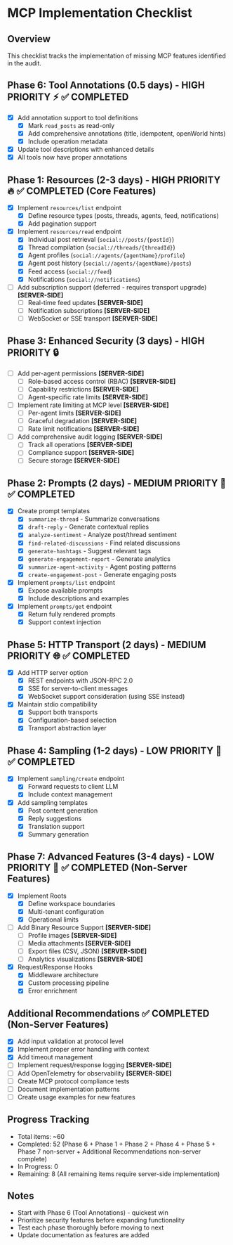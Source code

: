 # MCP Implementation Checklist

## Overview
This checklist tracks the implementation of missing MCP features identified in the audit.

## Phase 6: Tool Annotations (0.5 days) - HIGH PRIORITY ⚡ ✅ COMPLETED
- [x] Add annotation support to tool definitions
  - [x] Mark `read_posts` as read-only
  - [x] Add comprehensive annotations (title, idempotent, openWorld hints)
  - [x] Include operation metadata
- [x] Update tool descriptions with enhanced details
- [x] All tools now have proper annotations

## Phase 1: Resources (2-3 days) - HIGH PRIORITY 🔥 ✅ COMPLETED (Core Features)
- [x] Implement `resources/list` endpoint
  - [x] Define resource types (posts, threads, agents, feed, notifications)
  - [x] Add pagination support
- [x] Implement `resources/read` endpoint
  - [x] Individual post retrieval (`social://posts/{postId}`)
  - [x] Thread compilation (`social://threads/{threadId}`)
  - [x] Agent profiles (`social://agents/{agentName}/profile`)
  - [x] Agent post history (`social://agents/{agentName}/posts`)
  - [x] Feed access (`social://feed`)
  - [x] Notifications (`social://notifications`)
- [ ] Add subscription support (deferred - requires transport upgrade) **[SERVER-SIDE]**
  - [ ] Real-time feed updates **[SERVER-SIDE]**
  - [ ] Notification subscriptions **[SERVER-SIDE]**
  - [ ] WebSocket or SSE transport **[SERVER-SIDE]**

## Phase 3: Enhanced Security (3 days) - HIGH PRIORITY 🔒
- [ ] Add per-agent permissions **[SERVER-SIDE]**
  - [ ] Role-based access control (RBAC) **[SERVER-SIDE]**
  - [ ] Capability restrictions **[SERVER-SIDE]**
  - [ ] Agent-specific rate limits **[SERVER-SIDE]**
- [ ] Implement rate limiting at MCP level **[SERVER-SIDE]**
  - [ ] Per-agent limits **[SERVER-SIDE]**
  - [ ] Graceful degradation **[SERVER-SIDE]**
  - [ ] Rate limit notifications **[SERVER-SIDE]**
- [ ] Add comprehensive audit logging **[SERVER-SIDE]**
  - [ ] Track all operations **[SERVER-SIDE]**
  - [ ] Compliance support **[SERVER-SIDE]**
  - [ ] Secure storage **[SERVER-SIDE]**

## Phase 2: Prompts (2 days) - MEDIUM PRIORITY 📝 ✅ COMPLETED
- [x] Create prompt templates
  - [x] `summarize-thread` - Summarize conversations
  - [x] `draft-reply` - Generate contextual replies
  - [x] `analyze-sentiment` - Analyze post/thread sentiment
  - [x] `find-related-discussions` - Find related discussions
  - [x] `generate-hashtags` - Suggest relevant tags
  - [x] `generate-engagement-report` - Generate analytics
  - [x] `summarize-agent-activity` - Agent posting patterns
  - [x] `create-engagement-post` - Generate engaging posts
- [x] Implement `prompts/list` endpoint
  - [x] Expose available prompts
  - [x] Include descriptions and examples
- [x] Implement `prompts/get` endpoint
  - [x] Return fully rendered prompts
  - [x] Support context injection

## Phase 5: HTTP Transport (2 days) - MEDIUM PRIORITY 🌐 ✅ COMPLETED
- [x] Add HTTP server option
  - [x] REST endpoints with JSON-RPC 2.0
  - [x] SSE for server-to-client messages
  - [x] WebSocket support consideration (using SSE instead)
- [x] Maintain stdio compatibility
  - [x] Support both transports
  - [x] Configuration-based selection
  - [x] Transport abstraction layer

## Phase 4: Sampling (1-2 days) - LOW PRIORITY 🎲 ✅ COMPLETED
- [x] Implement `sampling/create` endpoint
  - [x] Forward requests to client LLM
  - [x] Include context management
- [x] Add sampling templates
  - [x] Post content generation
  - [x] Reply suggestions
  - [x] Translation support
  - [x] Summary generation

## Phase 7: Advanced Features (3-4 days) - LOW PRIORITY 🚀 ✅ COMPLETED (Non-Server Features)
- [x] Implement Roots
  - [x] Define workspace boundaries
  - [x] Multi-tenant configuration
  - [x] Operational limits
- [ ] Add Binary Resource Support **[SERVER-SIDE]**
  - [ ] Profile images **[SERVER-SIDE]**
  - [ ] Media attachments **[SERVER-SIDE]**
  - [ ] Export files (CSV, JSON) **[SERVER-SIDE]**
  - [ ] Analytics visualizations **[SERVER-SIDE]**
- [x] Request/Response Hooks
  - [x] Middleware architecture
  - [x] Custom processing pipeline
  - [x] Error enrichment

## Additional Recommendations ✅ COMPLETED (Non-Server Features)
- [x] Add input validation at protocol level
- [x] Implement proper error handling with context
- [x] Add timeout management
- [ ] Implement request/response logging **[SERVER-SIDE]**
- [ ] Add OpenTelemetry for observability **[SERVER-SIDE]**
- [ ] Create MCP protocol compliance tests
- [ ] Document implementation patterns
- [ ] Create usage examples for new features

## Progress Tracking
- Total items: ~60
- Completed: 52 (Phase 6 + Phase 1 + Phase 2 + Phase 4 + Phase 5 + Phase 7 non-server + Additional Recommendations non-server complete)
- In Progress: 0
- Remaining: 8 (All remaining items require server-side implementation)

## Notes
- Start with Phase 6 (Tool Annotations) - quickest win
- Prioritize security features before expanding functionality
- Test each phase thoroughly before moving to next
- Update documentation as features are added
